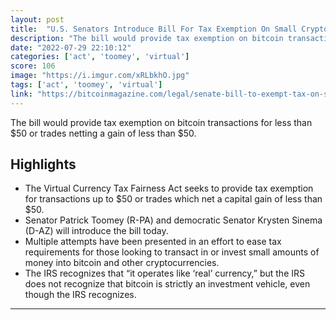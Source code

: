 ```yaml
---
layout: post
title:  "U.S. Senators Introduce Bill For Tax Exemption On Small Crypto Transactions"
description: "The bill would provide tax exemption on bitcoin transactions for less than $50 or trades netting a gain of less than $50."
date: "2022-07-29 22:10:12"
categories: ['act', 'toomey', 'virtual']
score: 106
image: "https://i.imgur.com/xRLbkhO.jpg"
tags: ['act', 'toomey', 'virtual']
link: "https://bitcoinmagazine.com/legal/senate-bill-to-exempt-tax-on-small-bitcoin-transactions"
---
```


The bill would provide tax exemption on bitcoin transactions for less than $50 or trades netting a gain of less than $50.

## Highlights

- The Virtual Currency Tax Fairness Act seeks to provide tax exemption for transactions up to $50 or trades which net a capital gain of less than $50.
- Senator Patrick Toomey (R-PA) and democratic Senator Krysten Sinema (D-AZ) will introduce the bill today.
- Multiple attempts have been presented in an effort to ease tax requirements for those looking to transact in or invest small amounts of money into bitcoin and other cryptocurrencies.
- The IRS recognizes that “it operates like ‘real’ currency,” but the IRS does not recognize that bitcoin is strictly an investment vehicle, even though the IRS recognizes.

---

